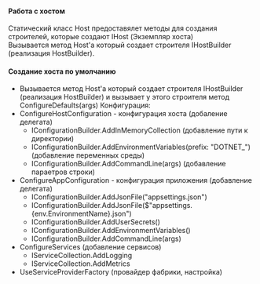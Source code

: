 #### Работа с хостом
Статический класс Host предоставялет методы для создания строителей, которые создают IHost (Экземпляр хоста)  
Вызывается метод Host'а который создает строителя IHostBuilder (реализация HostBuilder).  

#### Создание хоста по умолчанию
  - Вызывается метод Host'а который создает строителя IHostBuilder (реализация HostBuilder) и вызывает у этого строителя метод ConfigureDefaults(args)
Конфигурация:
  - ConfigureHostConfiguration - конфигурация хоста (добаление делегата)
    - IConfigurationBuilder.AddInMemoryCollection (добавление пути к директории)
    - IConfigurationBuilder.AddEnvironmentVariables(prefix: "DOTNET_") (добавление переменных среды)
    - IConfigurationBuilder.AddCommandLine(args) (добавление параетров строки)
  - ConfigureAppConfiguration - конфигурация приложения (добавление делегата)
    - IConfigurationBuilder.AddJsonFile("appsettings.json")
    - IConfigurationBuilder.AddJsonFile($"appsettings.{env.EnvironmentName}.json")
    - IConfigurationBuilder.AddUserSecrets()
    - IConfigurationBuilder.AddEnvironmentVariables()
    - IConfigurationBuilder.AddCommandLine(args)
  - ConfigureServices (добавление сервисов)
    - IServiceCollection.AddLogging
    - IServiceCollection.AddMetrics
  - UseServiceProviderFactory (провайдер фабрики, настройка)

